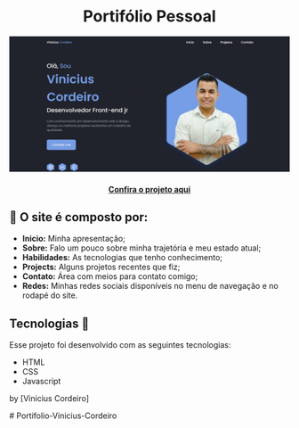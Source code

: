 <h1 align="center"> Portifólio Pessoal</h1>

<img src="assets/img/Portifolio.jpg" alt="Imagem do projeto finalizado">

<h4 align="center"><a href="">Confira o projeto aqui</a></h4>


## 🤯 O site é composto por:

- **Inicio:** Minha apresentação;
- **Sobre:** Falo um pouco sobre minha trajetória e meu estado atual;
- **Habilidades:** As tecnologias que tenho conhecimento;
- **Projects:** Alguns projetos recentes que fiz;
- **Contato:** Área com meios para contato comigo;
- **Redes:** Minhas redes sociais disponíveis no menu de navegação e no rodapé do site.

## Tecnologias 🚀 

Esse projeto foi desenvolvido com as seguintes tecnologias:

- HTML
- CSS
- Javascript

by [Vinicius Cordeiro]

#   P o r t i f o l i o - V i n i c i u s - C o r d e i r o 
 
 